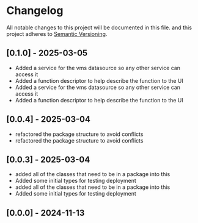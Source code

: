 # Changelog

All notable changes to this project will be documented in this file.
and this project adheres to [Semantic Versioning](https://semver.org/spec/v2.0.0.html).

## [0.1.0] - 2025-03-05

- Added a service for the vms datasource so any other service can access it
- Added a function descriptor to help describe the function to the UI
- Added a service for the vms datasource so any other service can access it
- Added a function descriptor to help describe the function to the UI

## [0.0.4] - 2025-03-04

- refactored the package structure to avoid conflicts
- refactored the package structure to avoid conflicts

## [0.0.3] - 2025-03-04

- added all of the classes that need to be in a package into this
- Added some initial types for testing deployment
- added all of the classes that need to be in a package into this
- Added some initial types for testing deployment

## [0.0.0] - 2024-11-13

